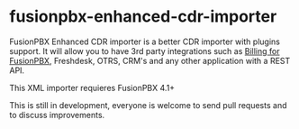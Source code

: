 # fusionpbx-enhanced-cdr-importer
FusionPBX Enhanced CDR importer is a better CDR importer with plugins support. It will allow you to have 3rd party integrations such as [Billing for FusionPBX](https://okay.com.mx/en/communication-solutions/billing-for-fusionpbx-with-freeswitch.html), Freshdesk, OTRS, CRM's and any other application with a REST API.

This XML importer requieres FusionPBX 4.1+

This is still in development, everyone is welcome to send pull requests and to discuss improvements.
